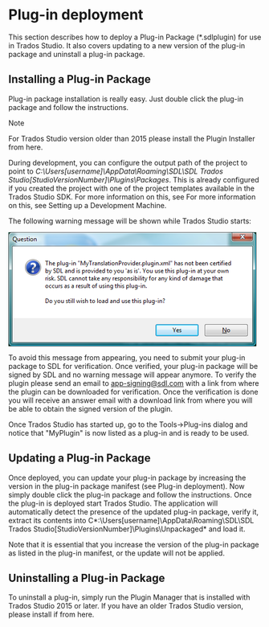 Plug-in deployment
====
This section describes how to deploy a Plug-in Package (*.sdlplugin) for use in Trados Studio. It also covers updating to a new version of the plug-in package and uninstall a plug-in package.

Installing a Plug-in Package
----
Plug-in package installation is really easy. Just double click the plug-in package and follow the instructions.

> [!NOTE]
> For  Trados Studio version older than 2015 please install the Plugin Installer from here.

During development, you can configure the output path of the project to point to *C:\Users\[username]\AppData\Roaming\SDL\SDL Trados Studio\[StudioVersionNumber]\Plugins\Packages*. This is already configured if you created the project with one of the project templates available in the Trados Studio SDK. For more information on this, see For more information on this, see Setting up a Development Machine.

The following warning message will be shown while Trados Studio starts:

<img style="display:block; " src="images/UnsignedPluginWarning.png"/>

To avoid this message from appearing, you need to submit your plug-in package to SDL for verification. Once verified, your plug-in package will be signed by SDL and no warning message will appear anymore. To verify the plugin please send an email to app-signing@sdl.com with a link from where the plugin can be downloaded for verification. Once the verification is done you will receive an answer email with a download link from where you will be able to obtain the signed version of the plugin.

Once Trados Studio has started up, go to the Tools->Plug-ins dialog and notice that "MyPlugin" is now listed as a plug-in and is ready to be used.

Updating a Plug-in Package
-----
Once deployed, you can update your plug-in package by increasing the version in the plug-in package manifest (see Plug-in deployment). Now simply double click the plug-in package and follow the instructions. Once the plug-in is deployed start Trados Studio. The application will automatically detect the presence of the updated plug-in package, verify it, extract its contents into C*:\Users\[username]\AppData\Roaming\SDL\SDL Trados Studio\[StudioVersionNumber]\Plugins\Unpackaged* and load it.

Note that it is essential that you increase the version of the plug-in package as listed in the plug-in manifest, or the update will not be applied.

Uninstalling a Plug-in Package
----
To uninstall a plug-in, simply run the Plugin Manager that is installed with Trados Studio 2015 or later. If you have an older Trados Studio version, please install if from here.